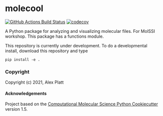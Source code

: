 molecool
==============================
[//]: # (Badges)
[![GitHub Actions Build Status](https://github.com/REPLACE_WITH_OWNER_ACCOUNT/molecool/workflows/CI/badge.svg)](https://github.com/REPLACE_WITH_OWNER_ACCOUNT/molecool/actions?query=workflow%3ACI)
[![codecov](https://codecov.io/gh/REPLACE_WITH_OWNER_ACCOUNT/molecool/branch/master/graph/badge.svg)](https://codecov.io/gh/REPLACE_WITH_OWNER_ACCOUNT/molecool/branch/master)


A Python package for analyzing and visualizing molecular files. For MolSSI workshop. This package has a functions module. 

This repository is currently under development. To do a developmental install, download this repository and type

`pip install -e .`

### Copyright

Copyright (c) 2021, Alex Platt


#### Acknowledgements
 
Project based on the 
[Computational Molecular Science Python Cookiecutter](https://github.com/molssi/cookiecutter-cms) version 1.5.
